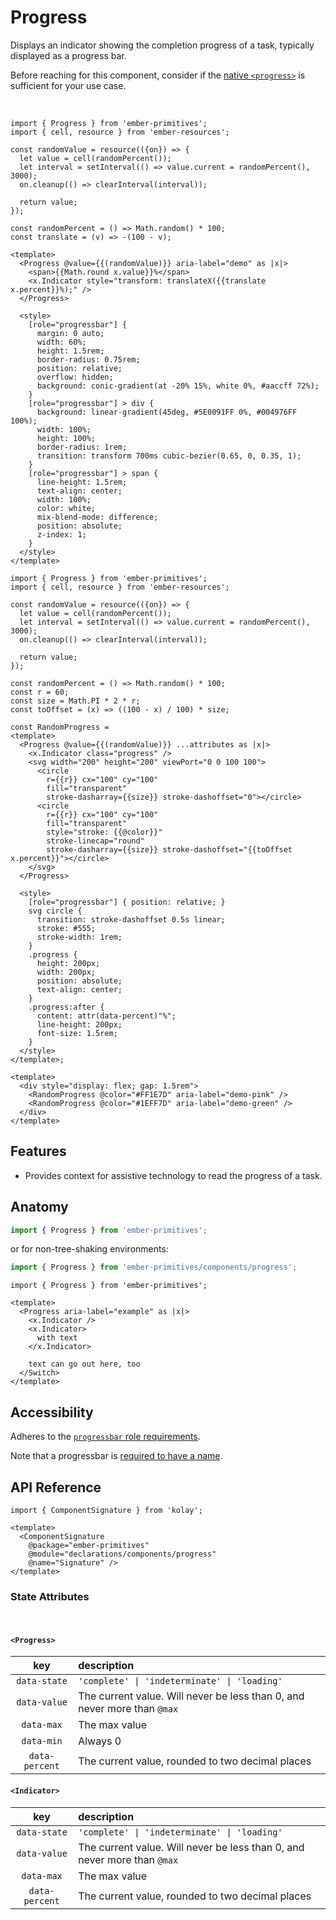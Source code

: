 # Progress

Displays an indicator showing the completion progress of a task, typically displayed as a progress bar.

<Callout>

Before reaching for this component, consider if the [native `<progress>`](https://developer.mozilla.org/en-US/docs/Web/HTML/Element/progress) is sufficient for your use case. 

</Callout>
<br>


<div class="featured-demo">

```gjs live preview
import { Progress } from 'ember-primitives';
import { cell, resource } from 'ember-resources';

const randomValue = resource(({on}) => {
  let value = cell(randomPercent());
  let interval = setInterval(() => value.current = randomPercent(), 3000);
  on.cleanup(() => clearInterval(interval));

  return value;
}); 

const randomPercent = () => Math.random() * 100;
const translate = (v) => -(100 - v);

<template>
  <Progress @value={{(randomValue)}} aria-label="demo" as |x|>
    <span>{{Math.round x.value}}%</span>
    <x.Indicator style="transform: translateX({{translate x.percent}}%);" />
  </Progress>

  <style>
    [role="progressbar"] {
      margin: 0 auto;
      width: 60%;
      height: 1.5rem;
      border-radius: 0.75rem;
      position: relative;
      overflow: hidden;
      background: conic-gradient(at -20% 15%, white 0%, #aaccff 72%);
    }
    [role="progressbar"] > div {
      background: linear-gradient(45deg, #5E0091FF 0%, #004976FF 100%);
      width: 100%;
      height: 100%;
      border-radius: 1rem;
      transition: transform 700ms cubic-bezier(0.65, 0, 0.35, 1);
    }
    [role="progressbar"] > span {
      line-height: 1.5rem;
      text-align: center;
      width: 100%;
      color: white;
      mix-blend-mode: difference;
      position: absolute;
      z-index: 1;
    }
  </style>
</template>
```

</div>

<div class="featured-demo">

```gjs live preview
import { Progress } from 'ember-primitives';
import { cell, resource } from 'ember-resources';

const randomValue = resource(({on}) => {
  let value = cell(randomPercent());
  let interval = setInterval(() => value.current = randomPercent(), 3000);
  on.cleanup(() => clearInterval(interval));

  return value;
}); 

const randomPercent = () => Math.random() * 100;
const r = 60;
const size = Math.PI * 2 * r;
const toOffset = (x) => ((100 - x) / 100) * size;

const RandomProgress = 
<template>
  <Progress @value={{(randomValue)}} ...attributes as |x|>
    <x.Indicator class="progress" />
    <svg width="200" height="200" viewPort="0 0 100 100">
      <circle 
        r={{r}} cx="100" cy="100" 
        fill="transparent" 
        stroke-dasharray={{size}} stroke-dashoffset="0"></circle>
      <circle
        r={{r}} cx="100" cy="100" 
        fill="transparent" 
        style="stroke: {{@color}}"
        stroke-linecap="round"
        stroke-dasharray={{size}} stroke-dashoffset="{{toOffset x.percent}}"></circle>
    </svg>
  </Progress>

  <style>
    [role="progressbar"] { position: relative; }
    svg circle {
      transition: stroke-dashoffset 0.5s linear;
      stroke: #555;
      stroke-width: 1rem;
    }
    .progress {
      height: 200px;
      width: 200px;
      position: absolute;
      text-align: center;
    }
    .progress:after {
      content: attr(data-percent)"%";
      line-height: 200px;
      font-size: 1.5rem;
    }
  </style>
</template>;

<template>
  <div style="display: flex; gap: 1.5rem">
    <RandomProgress @color="#FF1E7D" aria-label="demo-pink" />
    <RandomProgress @color="#1EFF7D" aria-label="demo-green" />
  </div>
</template>
```

</div>

## Features

* Provides context for assistive technology to read the progress of a task.


## Anatomy

```js 
import { Progress } from 'ember-primitives';
```

or for non-tree-shaking environments:
```js 
import { Progress } from 'ember-primitives/components/progress';
```


```gjs 
import { Progress } from 'ember-primitives';

<template>
  <Progress aria-label="example" as |x|>
    <x.Indicator />
    <x.Indicator>
      with text
    </x.Indicator>

    text can go out here, too
  </Switch>
</template>
```

## Accessibility

Adheres to the [`progressbar` role requirements](https://www.w3.org/WAI/ARIA/apg/patterns/meter).

Note that a progressbar is [required to have a name](https://developer.mozilla.org/en-US/docs/Web/Accessibility/ARIA/Roles/progressbar_role#associated_wai-aria_roles_states_and_properties).

## API Reference

```gjs live no-shadow
import { ComponentSignature } from 'kolay';

<template>
  <ComponentSignature 
    @package="ember-primitives" 
    @module="declarations/components/progress" 
    @name="Signature" />
</template>
```

### State Attributes

<br>

#### `<Progress>`

| key | description |  
| :---: | :----------- |  
| `data-state` | `'complete' \| 'indeterminate' \| 'loading'` | 
| `data-value` | The current value. Will never be less than 0, and never more than `@max` 
| `data-max` | The max value 
| `data-min` | Always 0 
| `data-percent` | The current value, rounded to two decimal places


#### `<Indicator>`

| key | description |  
| :---: | :----------- |  
| `data-state` | `'complete' \| 'indeterminate' \| 'loading'` | 
| `data-value` | The current value. Will never be less than 0, and never more than `@max` 
| `data-max` | The max value 
| `data-percent` | The current value, rounded to two decimal places

